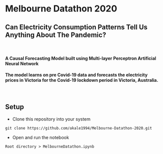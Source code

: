 # Melbourne Datathon 2020
## Can Electricity Consumption Patterns Tell Us Anything About The Pandemic?
<br>

#### **A Causal Forecasting Model built using Multi-layer Perceptron Artificial Neural Network** <br>
#### The model learns on pre Covid-19 data and forecasts the electricity prices in Victoria for the Covid-19 lockdown period in Victoria, Australia.

<br>

## Setup

* Clone this repository into your system
```
git clone https://github.com/akale1994/Melbourne-Datathon-2020.git
```
* Open and run the notebook
```
Root directory > MelbourneDatathon.ipynb
```